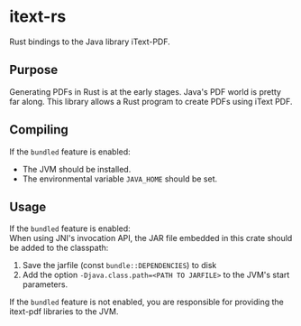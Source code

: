 # itext-rs
Rust bindings to the Java library iText-PDF.

## Purpose
Generating PDFs in Rust is at the early stages. Java's PDF world is pretty far
along. This library allows a Rust program to create PDFs using iText PDF.

## Compiling
If the `bundled` feature is enabled:  
- The JVM should be installed.
- The environmental variable `JAVA_HOME` should be set.

## Usage
If the `bundled` feature is enabled:  
When using JNI's invocation API, the JAR file embedded in this crate
should be added to the classpath:
1. Save the jarfile (const `bundle::DEPENDENCIES`) to disk
2. Add the option `-Djava.class.path=<PATH TO JARFILE>` to the JVM's start parameters.

If the `bundled` feature is not enabled, you are responsible for providing the itext-pdf libraries to the JVM.